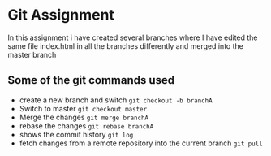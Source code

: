 # Git Assignment
In this assignment i have created several  branches where I have edited the same file index.html in all the branches differently and merged into the master branch
## Some of the git commands used
- create a new branch and switch `git checkout -b branchA`
- Switch to master `git checkout master`
- Merge the changes `git merge branchA`
- rebase the changes `git rebase branchA`
- shows the commit history `git log`
- fetch changes from a remote repository into the current branch `git pull`
  
